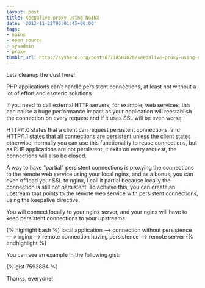 ```yaml
---
layout: post
title: Keepalive proxy using NGINX
date: '2013-11-22T03:01:45+00:00'
tags:
- nginx
- open source
- sysadmin
- proxy
tumblr_url: http://syshero.org/post/67718581028/keepalive-proxy-using-nginx
---
```

Lets cleanup the dust here!

PHP applications can’t handle persistent connections, at least not without a lot of effort and esoteric solutions.

If you need to call external HTTP servers, for example, web services, this can cause a huge performance impact as your application will reestablish the connection on every request and if it uses SSL will be even worse.
<!--more-->
HTTP/1.0 states that a client can request persistent connections, and HTTP/1.1 states that all connections are persistent unless the client states otherwise, normally you can use this functionality to reuse connections, but as PHP applications are not persistent, it exits on every request, the connections will also be closed.

A way to have “partial” persistent connections is proxying the connections to the remote web service using your local nginx, and as a bonus, you can even offload your SSL to nginx, I call it partial because locally the connection is still not persistent.
To achieve this, you can create an upstream that points to the remote web service with persistent connections, using the keepalive directive.

You will connect locally to your nginx server, and your nginx will have to keep persistent connections to your upstreams.

{% highlight bash %}
local application —> connection without persistence — > nginx —> remote connection having persistence —> remote server
{% endhighlight %}

You can see an example in the following gist:

{% gist 7593884 %}

Thanks, everyone!
